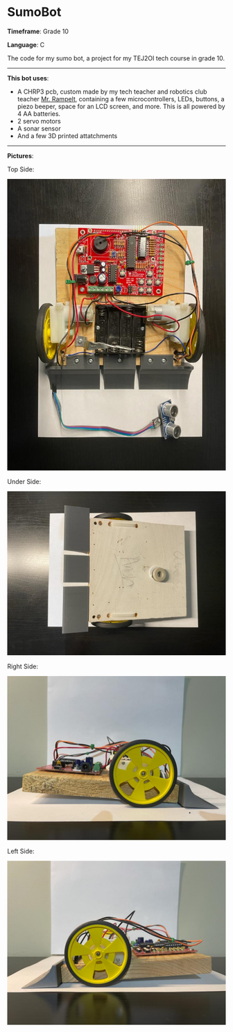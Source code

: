 # SumoBot
**Timeframe**: Grade 10

**Language**: C

The code for my sumo bot, a project for my TEJ2OI tech course in grade 10.

---
**This bot uses**:

* A CHRP3 pcb, custom made by my tech teacher and robotics club teacher [Mr. Rampelt](https://www.siriusmicro.com/index.html), containing a few microcontrollers, LEDs, buttons, a piezo beeper, space for an LCD screen, and more. This is all powered by 4 AA batteries.
* 2 servo motors
* A sonar sensor
* And a few 3D printed attatchments

---
**Pictures**:

Top Side:

![Top side](SumoBotImgs/SumoBot1.jpeg)

Under Side:

![Under side](SumoBotImgs/SumoBot2.jpeg)

Right Side:

![Right side](SumoBotImgs/SumoBot3.jpeg)

Left Side:

![Left side](SumoBotImgs/SumoBot4.jpeg)
